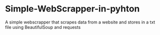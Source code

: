 # Simple-WebScrapper-in-pyhton
A simple webscrapper that scrapes data from a website and stores in a txt file using BeautifulSoup and requests

